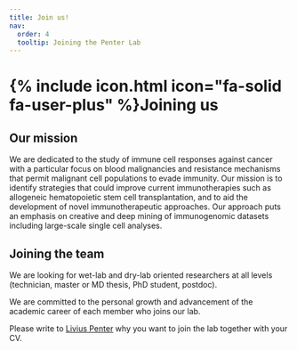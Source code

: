 ```yaml
---
title: Join us!
nav:
  order: 4
  tooltip: Joining the Penter Lab
---
```


# {% include icon.html icon="fa-solid fa-user-plus" %}Joining us

## Our mission

We are dedicated to the study of immune cell responses against cancer with a particular focus on blood malignancies
and resistance mechanisms that permit malignant cell populations to evade immunity. Our mission is to identify 
strategies that could improve current immunotherapies such as allogeneic hematopoietic stem cell transplantation,
and to aid the development of novel immunotherapeutic approaches.
Our approach puts an emphasis on creative and deep mining of immunogenomic datasets including large-scale single cell analyses. 

## Joining the team

We are looking for wet-lab and dry-lab oriented researchers at all levels (technician, master or MD thesis, PhD student, postdoc).

We are committed to the personal growth and advancement of the academic career of each member who joins our lab. 

Please write to [Livius Penter](mailto:livius.penter@charite.de) why you want to join the lab together with your CV. 

